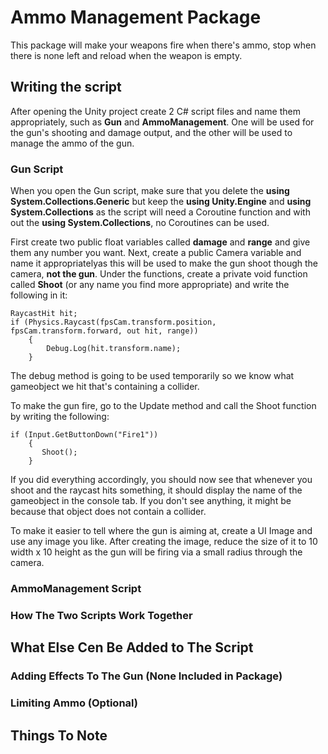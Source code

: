 # Ammo Management Package
This package will make your weapons fire when there's ammo, stop when there is none left and reload when the weapon is empty.

## Writing the script

After opening the Unity project create 2 C# script files and name them appropriately, such as **Gun** and **AmmoManagement**. One will be used for the gun's shooting and damage output, and the other will be used to manage the ammo of the gun.

### Gun Script

When you open the Gun script, make sure that you delete the **using System.Collections.Generic** but keep the **using Unity.Engine** and **using System.Collections** as the script  will need a Coroutine function and with out the **using System.Collections**, no Coroutines can be used.

First create two public float variables called **damage** and **range** and give them any number you want. Next, create a public Camera variable and name it appropriatelyas this will be used to make the gun shoot though the camera, **not the gun**. Under the functions, create a private void function called **Shoot** (or any name you find more appropriate) and write the following in it:

    RaycastHit hit;
    if (Physics.Raycast(fpsCam.transform.position, fpsCam.transform.forward, out hit, range))
        {
            Debug.Log(hit.transform.name);
        }
        
The debug method is going to be used temporarily so we know what gameobject we hit that's containing a collider.

To make the gun fire, go to the Update method and call the Shoot function by writing the following:

    if (Input.GetButtonDown("Fire1"))
        {
           Shoot();
        }

If you did everything accordingly, you should now see that whenever you shoot and the raycast hits something, it should display the name of the gameobject in the console tab. If you don't see anything, it might be because that object does not contain a collider.

To make it easier to tell where the gun is aiming at, create a UI Image and use any image you like. After creating the image, reduce the size of it to 10 width x 10 height as the gun will be firing via a small radius through the camera.



### AmmoManagement Script



### How The Two Scripts Work Together



## What Else Cen Be Added to The Script

### Adding Effects To The Gun (None Included in Package) 

### Limiting Ammo (Optional)

## Things To Note

